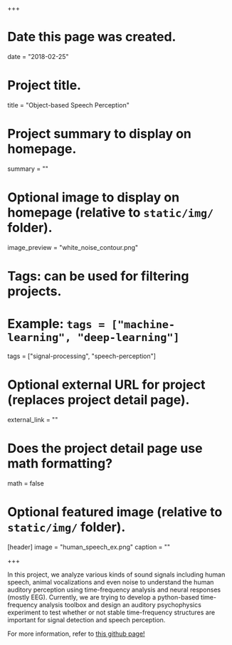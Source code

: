 +++
# Date this page was created.
date = "2018-02-25"

# Project title.
title = "Object-based Speech Perception"

# Project summary to display on homepage.
summary = ""

# Optional image to display on homepage (relative to `static/img/` folder).
image_preview = "white_noise_contour.png"

# Tags: can be used for filtering projects.
# Example: `tags = ["machine-learning", "deep-learning"]`
tags = ["signal-processing", "speech-perception"]

# Optional external URL for project (replaces project detail page).
external_link = ""

# Does the project detail page use math formatting?
math = false

# Optional featured image (relative to `static/img/` folder).
[header]
image = "human_speech_ex.png"
caption = ""

+++

In this project, we analyze various kinds of sound signals including human speech, animal vocalizations and even noise to understand the human auditory perception using time-frequency analysis and neural responses (mostly EEG). Currently, we are trying to develop a python-based time-frequency analysis toolbox and design an auditory psychophysics experiment to test whether or not stable time-frequency structures are important for signal detection and speech perception.


For more information, refer to [this github page!](https://github.com/himelys/Sparse_Contour_TF)
